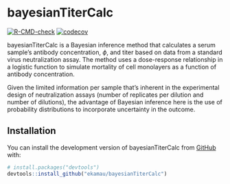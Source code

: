 <!-- README.md is generated from README.Rmd. Please edit that file -->

# bayesianTiterCalc

<!-- badges: start -->

[![R-CMD-check](https://github.com/ekamau/bayesianTiterCalc/workflows/R-CMD-check/badge.svg)](https://github.com/ekamau/bayesianTiterCalc/actions)
[![codecov](https://codecov.io/gh/ekamau/bayesianTiterCalc/branch/main/graph/badge.svg?token=PgQrYAAQBz)](https://codecov.io/gh/ekamau/bayesianTiterCalc)

<!-- badges: end -->

bayesianTiterCalc is a Bayesian inference method that calculates a serum
sample’s antibody concentration, $\phi$, and titer based on data from a
standard virus neutralization assay. The method uses a dose-response
relationship in a logistic function to simulate mortality of cell
monolayers as a function of antibody concentration.

Given the limited information per sample that’s inherent in the
experimental design of neutralization assays (number of replicates per
dilution and number of dilutions), the advantage of Bayesian inference
here is the use of probability distributions to incorporate uncertainty
in the outcome.


## Installation

You can install the development version of bayesianTiterCalc from
[GitHub](https://github.com/) with:

``` r
# install.packages("devtools")
devtools::install_github("ekamau/bayesianTiterCalc")
```

